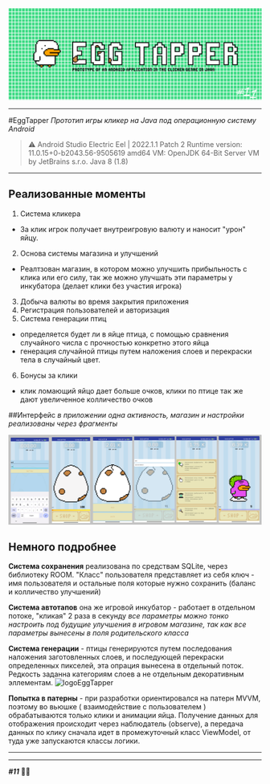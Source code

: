 ![logoEggTapper](toReadMe/logoLong.jpg)
____
#EggTapper
*Прототип игры кликер на Java под операционную систему Android*

>⚠️  Android Studio Electric Eel | 2022.1.1 Patch 2
    Runtime version: 11.0.15+0-b2043.56-9505619 amd64
    VM: OpenJDK 64-Bit Server VM by JetBrains s.r.o.
    Java 8 (1.8)

___
## Реализованные моменты
1. Система кликера
- За клик игрок получает внутреигровую валюту и наносит "урон" яйцу.
2. Основа системы магазина и улучшений
- Реалтзован магазин, в котором можно улучшить прибыльность с клика или его силу, так же можно улучшать эти параметры у инкубатора (делает клики без участия игрока)
3. Добыча валюты во время закрытия приложения
4. Регистрация пользователей и авторизация
5. Система генерации птиц
- определяется будет ли в яйце птица, с помощью сравнения случайного числа с прочностью конкретно этого яйца
- генерация случайной птицы путем наложения слоев и перекраски тела в случайный цвет.
6. Бонусы за клики
- клик ломающий яйцо дает больше очков, клики по птице так же дают увеличенное колличество очков

##Интерфейс
*в приложении одна активность, магазин и настройки реализованы через фрагменты*


![logoEggTapper](toReadMe/screens.png)



## Немного подробнее
**Система сохранения** реализована по средствам SQLite, через библиотеку ROOM.
"Класс" пользователя представляет из себя ключ - имя пользователя и остальные поля которые нужно сохранить (баланс и колличество улучшений)

**Система автотапов** она же игровой инкубатор - работает в отдельном потоке, "кликая" 2 раза в секунду
*все параметры можно тонко настроить под будущие улучшения в игровом магазине, так как все параметры вынесены в поля родительского класса*

**Система генерации** - птицы генерируются путем последования наложения заготовленных слоев, и последующей перекраски определенных пикселей, эта опрация вынесена в  отдельный поток.  Редкость заданна категориям слоев а не отдельным декоративным эллементам.
![logoEggTapper](toReadMe/DuckToGif.gif)

**Попытка в патерны** - при разработки ориентировался на патерн MVVM, поэтому во вьюшке ( взаимодействие с пользователем ) обрабатываются только клики и анимации яйца. Получение данных для отображения происходит через наблюдатель (observe), а передача данных по клику сначала идет в промежуточный класс ViewModel, от туда уже запускаются классы логики.
____

_____
 ___#11___ 🌈🤟






